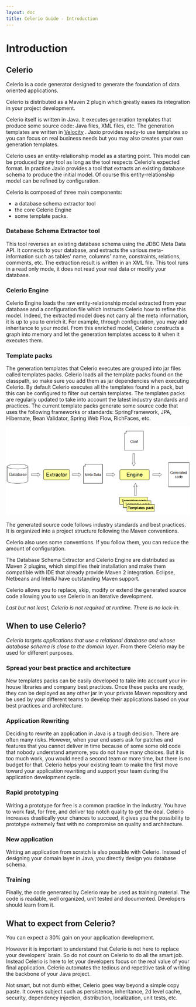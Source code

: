 ```yaml
---
layout: doc
title: Celerio Guide - Introduction
---
```


Introduction
============

Celerio
-------

Celerio is a code generator designed to generate the foundation of data oriented applications.

Celerio is distributed as a Maven 2 plugin which greatly eases its
integration in your project development.

Celerio itself is written in Java. It executes generation templates that
produce some source code: Java files, XML files, etc. The generation
templates are written in [Velocity](http://velocity.apache.org/) . Jaxio
provides ready-to use templates so you can focus on real business needs
but you may also creates your own generation templates.

Celerio uses an entity-relationship model as a starting point. This
model can be produced by any tool as long as the tool respects Celerio's
expected format. In practice Jaxio provides a tool that extracts an
existing database schema to produce the initial model. Of course this
entity-relationship model can be refined by configuration.

Celerio is composed of three main components:

* a database schema extractor tool
* the core Celerio Engine
* some template packs.

### Database Schema Extractor tool

This tool reverses an existing database schema using the JDBC Meta Data
API. It connects to your database, and extracts the various
meta-information such as tables' name, columns' name, constraints,
relations, comments, etc. The extraction result is written in an XML
file. This tool runs in a read only mode, it does not read your real
data or modify your database.

### Celerio Engine

Celerio Engine loads the raw entity-relationship model extracted from
your database and a configuration file which instructs Celerio how to
refine this model. Indeed, the extracted model does not carry all the
meta information, it is up to you to enrich it. For example, through
configuration, you may add inheritance to your model. From this enriched
model, Celerio constructs a graph into memory and let the generation
templates access to it when it executes them.

### Template packs

The generation templates that Celerio executes are grouped into jar
files called templates packs. Celerio loads all the template packs found
on the classpath, so make sure you add them as jar dependencies when
executing Celerio. By default Celerio executes all the templates found
in a pack, but this can be configured to filter out certain templates.
The templates packs are regularly updated to take into account the
latest industry standards and practices. The current template packs
generate some source code that uses the following frameworks or
standards: SpringFramework, JPA, Hibernate, Bean Validator, Spring Web
Flow, RichFaces, etc.

![How Celerio works](images/celerio-phases.png)

The generated source code follows industry standards and best practices.
It is organized into a project structure following the Maven
conventions.

Celerio also uses some conventions. If you follow them, you can reduce
the amount of configuration.

The Database Schema Extractor and Celerio Engine are distributed as
Maven 2 plugins, which simplifies their installation and make them
compatible with IDE that already provide Maven 2 integration. Eclipse,
Netbeans and IntelliJ have outstanding Maven support.

Celerio allows you to replace, skip, modify or extend the generated
source code allowing you to use Celerio in an iterative development.

*Last but not least, Celerio is not required at runtime. There is no
lock-in.*

When to use Celerio?
--------------------

*Celerio targets applications that use a relational database and whose
database schema is close to the domain layer*. From there Celerio may be
used for different purposes.


### Spread your best practice and architecture

New templates packs can be easily developed to take into account your
in-house libraries and company best practices. Once these packs are
ready, they can be deployed as any other jar in your private Maven
repository and be used by your different teams to develop their applications
based on your best practices and architecture.

### Application Rewriting

Deciding to rewrite an application in Java is a tough decision. There
are often many risks. However, when your end users ask for patches and
features that you cannot deliver in time because of some some old code
that nobody understand anymore, you do not have many choices. But it is
too much work, you would need a second team or more time, but there is
no budget for that. Celerio helps your existing team to make the first
move toward your application rewriting and support your team during the
application development cycle.

### Rapid prototyping

Writing a prototype for free is a common practice in the industry. You
have to work fast, for free, and deliver top notch quality to get the
deal. Celerio increases drastically your chances to succeed, it gives
you the possibility to prototype extremely fast with no compromise on
quality and architecture.

### New application

Writing an application from scratch is also possible with Celerio.
Instead of designing your domain layer in Java, you directly design you
database schema.

### Training

Finally, the code generated by Celerio may be used as training material.
The code is readable, well organized, unit tested and documented.
Developers should learn from it.

What to expect from Celerio?
----------------------------

You can expect a 30% gain on your application development.

However it is important to understand that Celerio is not here to
replace your developers' brain. So do not count on Celerio to do all the
smart job. Instead Celerio is here to let your developers focus on the
real value of your final application. Celerio automates the tedious and
repetitive task of writing the backbone of your Java project.

Not smart, but not dumb either, Celerio goes way beyond a simple copy
paste. It covers subject such as persistence, inheritance, 2d level
cache, security, dependency injection, distribution, localization, unit
tests, etc.
